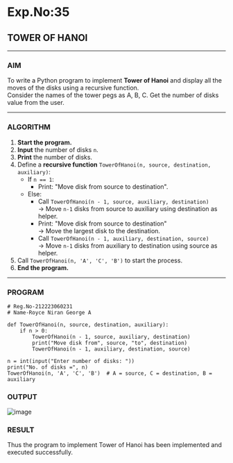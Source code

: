 # Exp.No:35  
## TOWER OF HANOI

---

### AIM  
To write a Python program to implement **Tower of Hanoi** and display all the moves of the disks using a recursive function.  
Consider the names of the tower pegs as A, B, C. Get the number of disks value from the user.

---

### ALGORITHM  

1. **Start the program.**
2. **Input** the number of disks `n`.
3. **Print** the number of disks.
4. Define a **recursive function** `TowerOfHanoi(n, source, destination, auxiliary)`:
   - If `n == 1`:
     - Print: "Move disk from source to destination".
   - Else:
     - Call `TowerOfHanoi(n - 1, source, auxiliary, destination)`  
       → Move `n-1` disks from source to auxiliary using destination as helper.
     - Print: "Move disk from source to destination"  
       → Move the largest disk to the destination.
     - Call `TowerOfHanoi(n - 1, auxiliary, destination, source)`  
       → Move `n-1` disks from auxiliary to destination using source as helper.
5. Call `TowerOfHanoi(n, 'A', 'C', 'B')` to start the process.
6. **End the program.**

---

### PROGRAM  

```
# Reg.No-212223060231
# Name-Royce Niran George A

def TowerOfHanoi(n, source, destination, auxiliary):
    if n > 0:
        TowerOfHanoi(n - 1, source, auxiliary, destination)
        print("Move disk from", source, "to", destination)
        TowerOfHanoi(n - 1, auxiliary, destination, source)

n = int(input("Enter number of disks: "))
print("No. of disks =", n)
TowerOfHanoi(n, 'A', 'C', 'B')  # A = source, C = destination, B = auxiliary

```

### OUTPUT
![image](https://github.com/user-attachments/assets/48f8a212-1979-4b61-b4cf-1aa29cb9c1fd)


### RESULT
Thus the program to implement Tower of Hanoi has been implemented and executed successfully.
